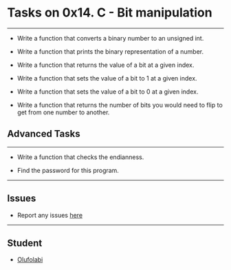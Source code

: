 # Tasks on 0x14. C - Bit manipulation

---

- Write a function that converts a binary number to an unsigned int.

- Write a function that prints the binary representation of a number.

- Write a function that returns the value of a bit at a given index.

- Write a function that sets the value of a bit to 1 at a given index.

- Write a function that sets the value of a bit to 0 at a given index.

- Write a function that returns the number of bits you would need to flip to get from one number to another.

## Advanced Tasks

---

- Write a function that checks the endianness.

- Find the password for this program.

---

## Issues

- Report any issues [here](https://github.com/oolufolabii/alx-low_level_programming/issues)

---

## Student

- [Olufolabi](github.com/oolufolabii/)
